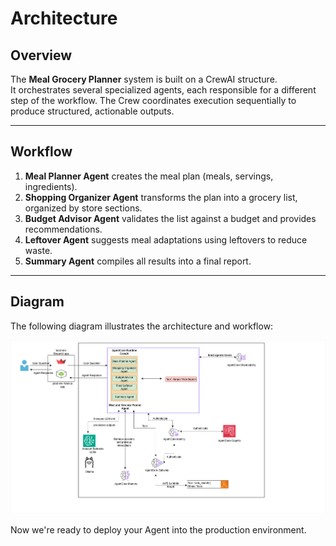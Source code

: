 # Architecture

## Overview
The **Meal Grocery Planner** system is built on a CrewAI structure.  
It orchestrates several specialized agents, each responsible for a different step of the workflow. The Crew coordinates execution sequentially to produce structured, actionable outputs.

---

## Workflow
1. **Meal Planner Agent** creates the meal plan (meals, servings, ingredients).  
2. **Shopping Organizer Agent** transforms the plan into a grocery list, organized by store sections.  
3. **Budget Advisor Agent** validates the list against a budget and provides recommendations.  
4. **Leftover Agent** suggests meal adaptations using leftovers to reduce waste.  
5. **Summary Agent** compiles all results into a final report.  

---

## Diagram
The following diagram illustrates the architecture and workflow:

![Architecture Diagram](screenshots/archi_agent_meal_manager.png)

Now we're ready to deploy your Agent into the production environment.